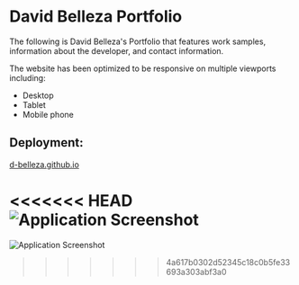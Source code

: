 # David Belleza Portfolio

The following is David Belleza's Portfolio that features work samples, information about the developer, and contact information.

The website has been optimized to be responsive on multiple viewports including:
* Desktop
* Tablet
* Mobile phone

## Deployment:
[d-belleza.github.io](https://d-belleza.github.io/)

<<<<<<< HEAD
![Application Screenshot](/relative/path/to/d-bellezasc.png?raw-true "Screenshot")
=======
![Application Screenshot](../assets/d-bellezasc.png)
>>>>>>> 4a617b0302d52345c18c0b5fe33693a303abf3a0
